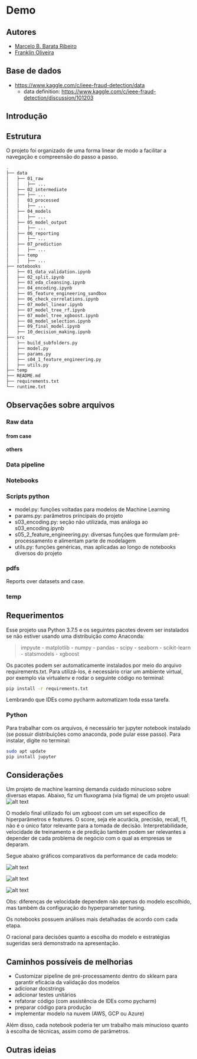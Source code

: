 # Demo
<!-- 
# draft
What is the question you want answered?
What is the population in question?
What are your dependent and independent variables?

identifying what the target variable is would require the data scientist to work with other professionals that may have domain expertise.  

If you target variable is continuous, then regression analysis is the appropriate model to use. If your target variable is discrete, then you have to build a classification model. In the case of unsupervised learning, there is no target variable. In this case, you can use a clustering algorithm for training your model.
-->

## Autores
* [Marcelo B. Barata Ribeiro](https://www.linkedin.com/in/marcelobarataribeiro/)
* [Franklin Oliveira](https://www.github.com/Franklin-oliveira)

## Base de dados
<!-- * https://www.kaggle.com/mlg-ulb/creditcardfraud -->
* https://www.kaggle.com/c/ieee-fraud-detection/data
    * data definition: https://www.kaggle.com/c/ieee-fraud-detection/discussion/101203

## Introdução
<!-- Além da métrica de score a ser definida, diversas outras medidas são importantes para o processo decisório
* Velocidade de treinamento do modelo. Além disso, custo da amostragem dos dados em termos de score vs. ganho em velocidade de treinamento. 
* Velocidade de predição. 
* Qual é o grau de interpretabilidade exigido?
* Qual é o prazo? O que teria maior peso se considerar o tradeoff entre qualidade (ou complexidade do modelo) e velocidade de entrega? 
* Ter um modelo facilmente replicável e adaptável para outro projetos é mais ou menos importante do que utilizar o estado da arte? Quanto tempo estamos dispostos a dedicar para a parte técnica?

Cada um desses pontos depende da percepção do negócio e suas respectivas prioridades. Não existe uma bala de prata. Por exemplo, há casos em que modelos de Deep Learning se adequam bem, mas em diversas situações seria uma estratégia equivocada. Quando é priorizada interpretabilidade e velocidade de elaboração e produtização, modelos de árvore (Random Forest, XGBoost, etc) e regressão linear (Logística, com regularização Lasso ou Ridge, etc) podem se adequar melhor. É por isso que, assumindo a priorização da interpretabilidade, me basearei em apenas 3 modelos: Random Forest, XGBoost e Regressão ElasticNet. Além disso, apliquei XGboost também para avaliar feature importances (junto a outras técnicas para escolha de variáveis).

O projeto foi organizado numa série de notebooks, seguindo o princípio de Separation of Concerns (SoC), ou seja, priorizei a modularização de modo que cada componente seja centrado num conjunto específico e intuitivo de operações, o que facilita a navegação por parte de outros usuários, assim como a adaptação e debugging do código. O modelo de organização de pasta é similar ao indicado no link a seguir: [how to structure a python based data science project](https://medium.com/swlh/how-to-structure-a-python-based-data-science-project-a-short-tutorial-for-beginners-7e00bff14f56)

Uma diversidade de técnicas voltadas para modelagem, EDA e pré-processamento foi utilizada ao longo dos notebooks. Uma breve listagem pode ser elaborada abaixo:
* Visualizações de boxplots, histogramas, correlation matrix.
* Hyperparameter tuning por meio de GridSearch.
* k-fold cross-validation.
* Encoding: 
* Isolation Forest para lidar com anomalias
* Deixei no código funções para dois tipos de imputação de dados faltantes : KNN e via mediana. 
* Feature selection: Feature importances do XGboost, correlation matrix, medida de multicolinearidade via VIF, visualizações.
* Processo decisório com manipulação e ordenamento das predições -->
<!-- * Simulação da qualidade de amostragem -->

## Estrutura
O projeto foi organizado de uma forma linear de modo a facilitar a navegação e compreensão do passo a passo.

```bash
.
├── data
│   ├── 01_raw
│   │   ├── ...
│   ├── 02_intermediate
│   ├── ├── ...
│   │   03_processed
│   │   ├── ...
│   ├── 04_models
│   │   ├── ...
│   ├── 05_model_output
│   │   ├── ...
│   ├── 06_reporting
│   │   ├── ...
│   ├── 07_prediction
│   │   ├── ...
│   ├── temp
│   │   ├── ...
├── notebooks
│   ├── 01_data_validation.ipynb
│   ├── 02_split.ipynb
│   ├── 03_eda_cleansing.ipynb
│   ├── 04_encoding.ipynb
│   ├── 05_feature_engineering_sandbox
│   ├── 06_check_correlations.ipynb
│   ├── 07_model_linear.ipynb
│   ├── 07_model_tree_rf.ipynb
│   ├── 07_model_tree_xgboost.ipynb
│   ├── 08_model_selection.ipynb
│   ├── 09_final_model.ipynb
│   ├── 10_decision_making.ipynb
├── src
│   ├── build_subfolders.py
│   ├── model.py
│   ├── params.py
│   ├── s04_1_feature_engineering.py
│   ├── utils.py
├── temp
├── README.md
├── requirements.txt
└── runtime.txt


```

## Observações sobre arquivos

### Raw data

#### from case


#### others


### Data pipeline


### Notebooks

### Scripts python 
* model.py: funções voltadas para modelos de Machine Learning
* params.py: parâmetros principais do projeto
* s03_encoding.py: seção não utilizada, mas análoga ao s03_encoding.ipynb
* s05_2_feature_engineering.py: diversas funções que formulam pré-processamento e alimentam parte de modelagem
* utils.py: funções genéricas, mas aplicadas ao longo de notebooks diversos do projeto

### pdfs
Reports over datasets and case.

### temp

## Requerimentos
Esse projeto usa Python 3.7.5 e os seguintes pacotes devem ser instalados se não estiver usando uma distribuição como Anaconda:

> impyute - matplotlib - numpy - pandas - scipy - seaborn - scikit-learn - statsmodels - xgboost


Os pacotes podem ser automaticamente instalados por meio do arquivo requirements.txt. Para utilizá-los, é necessário criar um ambiente virtual, por exemplo via virtualenv e rodar o seguinte código no terminal:
```sh
pip install -r requirements.txt
```
Lembrando que IDEs como pycharm automatizam toda essa tarefa.

### Python
Para trabalhar com os arquivos, é necessário ter jupyter notebook instalado (se possuir distribuições como anaconda, pode pular esse passo). Para instalar, digite no terminal:
```sh
sudo apt update
pip install jupyter
```

## Considerações
Um projeto de machine learning demanda cuidado minucioso sobre diversas etapas. Abaixo, fiz um fluxograma (via figma) de um projeto usual:
![alt text](./imagem/fluxograma_macro.jpg)

O modelo final utilizado foi um xgboost com um set específico de hiperparâmetros e features. O score, seja ele acurácia, precisão, recall, f1, não é o único fator relevante para a tomada de decisão. Interpretabilidade, velocidade de treinamento e de predição também podem ser relevantes a depender de cada problema de negócio com o qual as empresas se deparam.

Segue abaixo gráficos comparativos da performance de cada modelo:

![alt text](./data/06_reporting/06metric_score.jpg)

![alt text](./data/06_reporting/06metric_train_time.jpg)

![alt text](./data/06_reporting/06metric_prediction_time.jpg)

Obs: diferenças de velocidade dependem não apenas do modelo escolhido, mas também  da configuração do hyperparameter tuning.

Os notebooks possuem análises mais detalhadas de acordo com cada etapa.

O racional para decisões quanto a escolha do modelo e estratégias sugeridas será demonstrado na apresentação.

## Caminhos possíveis de melhorias
* Customizar pipeline de pré-processamento dentro do sklearn para garantir eficácia da validação dos modelos
* adicionar docstrings
* adicionar testes unitários
* refatorar código (com assistência de IDEs como pycharm)
* preparar código para produção
* implementar modelo na nuvem (AWS, GCP ou Azure)

Além disso, cada notebook poderia ter um trabalho mais minucioso quanto à escolha de técnicas, assim como de parâmetros.

## Outras ideias
